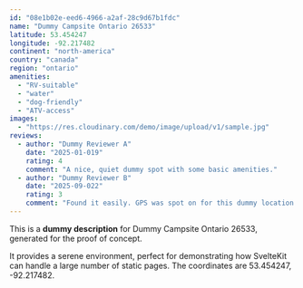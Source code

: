 ```yaml
---
id: "08e1b02e-eed6-4966-a2af-28c9d67b1fdc"
name: "Dummy Campsite Ontario 26533"
latitude: 53.454247
longitude: -92.217482
continent: "north-america"
country: "canada"
region: "ontario"
amenities:
  - "RV-suitable"
  - "water"
  - "dog-friendly"
  - "ATV-access"
images:
  - "https://res.cloudinary.com/demo/image/upload/v1/sample.jpg"
reviews:
  - author: "Dummy Reviewer A"
    date: "2025-01-019"
    rating: 4
    comment: "A nice, quiet dummy spot with some basic amenities."
  - author: "Dummy Reviewer B"
    date: "2025-09-022"
    rating: 3
    comment: "Found it easily. GPS was spot on for this dummy location."
---
```


This is a **dummy description** for Dummy Campsite Ontario 26533, generated for the proof of concept.

It provides a serene environment, perfect for demonstrating how SvelteKit can handle a large number of static pages. The coordinates are 53.454247, -92.217482.

